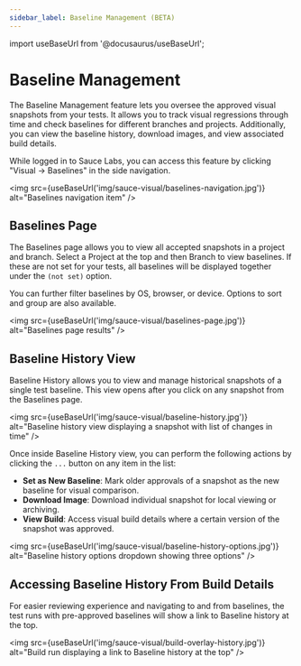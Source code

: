 ```yaml
---
sidebar_label: Baseline Management (BETA)
---
```


import useBaseUrl from '@docusaurus/useBaseUrl';

# Baseline Management

The Baseline Management feature lets you oversee the approved visual snapshots from your tests.
It allows you to track visual regressions through time and check baselines for different branches and projects.
Additionally, you can view the baseline history, download images, and view associated build details.

While logged in to Sauce Labs, you can access this feature by clicking "Visual -> Baselines" in the side navigation.

<img src={useBaseUrl('img/sauce-visual/baselines-navigation.jpg')} alt="Baselines navigation item" />

## Baselines Page

The Baselines page allows you to view all accepted snapshots in a project and branch.
Select a Project at the top and then Branch to view baselines.
If these are not set for your tests, all baselines will be displayed together under the `(not set)` option.

You can further filter baselines by OS, browser, or device. Options to sort and group are also available.

<img src={useBaseUrl('img/sauce-visual/baselines-page.jpg')} alt="Baselines page results" />

## Baseline History View

Baseline History allows you to view and manage historical snapshots of a single test baseline.
This view opens after you click on any snapshot from the Baselines page.

<img src={useBaseUrl('img/sauce-visual/baseline-history.jpg')} alt="Baseline history view displaying a snapshot with list of changes in time" />

Once inside Baseline History view, you can perform the following actions by clicking the `...` button on any item in the list:

- **Set as New Baseline**: Mark older approvals of a snapshot as the new baseline for visual comparison.
- **Download Image**: Download individual snapshot for local viewing or archiving.
- **View Build**: Access visual build details where a certain version of the snapshot was approved.

<img src={useBaseUrl('img/sauce-visual/baseline-history-options.jpg')} alt="Baseline history options dropdown showing three options" />

## Accessing Baseline History From Build Details

For easier reviewing experience and navigating to and from baselines, the test runs with pre-approved baselines will show a link to Baseline history at the top.

<img src={useBaseUrl('img/sauce-visual/build-overlay-history.jpg')} alt="Build run displaying a link to Baseline history at the top" />
